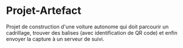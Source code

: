 # Projet-Artefact
Projet de construction d'une voiture autonome qui doit parcourir un cadrillage, trouver des balises (avec identification de QR code) et enfin envoyer la capture à un serveur de suivi.
